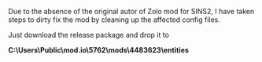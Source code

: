 Due to the absence of the original autor of Zolo mod for SINS2, I have taken steps to dirty fix the mod by cleaning up the affected config files.

Just download the release package and drop it to 

**C:\Users\Public\mod.io\5762\mods\4483623\entities**
